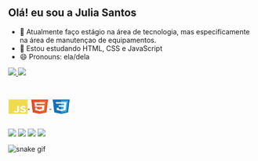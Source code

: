 ## Olá! eu sou a Julia Santos

- 🔭 Atualmente faço estágio na área de tecnologia, mas especificamente na área de manutençao de equipamentos.
- 🌱 Estou estudando HTML, CSS e JavaScript
- 😄 Pronouns: ela/dela

<div>
  <a href="https://github.com/sntsella">
    <img height="180em" src="https://github-readme-stats.vercel.app/api?username=sntsella&show_icons=true&theme=synthwave&include_all_commits=true&count_private=true"/>
    <img height="180em" src="https://github-readme-stats.vercel.app/api/top-langs/?username=sntsella&layout=compact&langs_count=16&theme=synthwave"/>
</div>

##

<div style="display: inline_block"><br>
  <img align="center" alt="Ella-Js" height="30" width="40" src="https://raw.githubusercontent.com/devicons/devicon/master/icons/javascript/javascript-plain.svg"> 
  <img align="center" alt="Ella-HTML" height="30" width="40" src="https://raw.githubusercontent.com/devicons/devicon/master/icons/html5/html5-original.svg"> 
  <img align="center" alt="Ella-CSS" height="30" width="40" src="https://raw.githubusercontent.com/devicons/devicon/master/icons/css3/css3-original.svg">
</div>

##

<div> 
    <a href="https://www.instagram.com/ellacodez" target="_blank"><img src="https://img.shields.io/badge/-Instagram-%23E4405F?style=for-the-badge&logo=instagram&logoColor=white" target="_blank"></a>
   <a href="https://discord.gg/K6AGw2Pjem" target="_blank"><img src="https://img.shields.io/badge/Discord-7289DA?style=for-the-badge&logo=discord&logoColor=white" target="_blank"></a> 
   <a href ="mailto:contato@juliasnts44@gmail.com"><img src="https://img.shields.io/badge/-Gmail-%23333?style=for-the-badge&logo=gmail&logoColor=white" target="_blank"></a>
   <a href="https://www.linkedin.com/in/julia-gabriella-262154261" target="_blank"><img src="https://img.shields.io/badge/-LinkedIn-%230077B5?style=for-the-badge&logo=linkedin&logoColor=white" target="_blank"></a> 

![snake gif](https://github.com/sntsella/sntsella/blob/output/github-contribution-grid-snake.svg)
  
</div>
